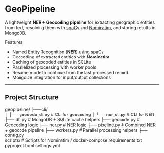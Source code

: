# GeoPipeline

A lightweight **NER + Geocoding pipeline** for extracting geographic entities from text, resolving them with [spaCy](https://spacy.io/) and [Nominatim](https://nominatim.org/), and storing results in MongoDB.

Features:
- Named Entity Recognition (**NER**) using spaCy
- Geocoding of extracted entities with **Nominatim**
- Caching of geocoded entities in SQLite
- Parallelized processing with worker pools
- Resume mode to continue from the last processed record
- MongoDB integration for input/output collections

---

## Project Structure


geopipeline/
├── cli/                
│   ├── geocode_cli.py  # CLI for geocoding
│   └── ner_cli.py      # CLI for NER
├── db.py               # MongoDB + SQLite cache helpers
├── geocode.py          # Geocoding logic
├── ner.py              # NER logic
├── pipeline.py         # Combined NER + geocode pipeline
├── workers.py          # Parallel processing helpers
├── config.py           
scripts/                # Scripts for Nominatim / docker-compose
requirements.txt        
pyproject.toml 
settings.yml            
